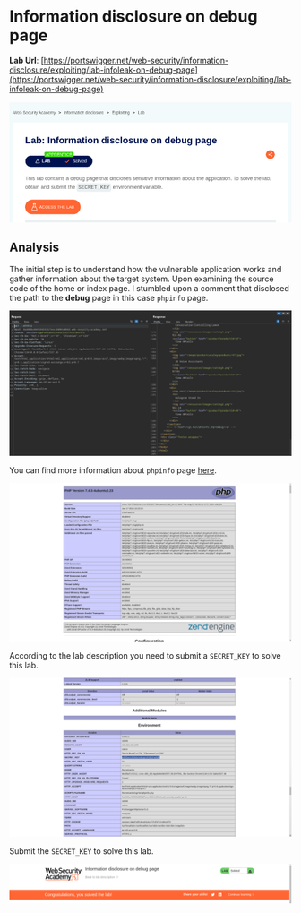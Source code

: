 # Information disclosure on debug page

**Lab Url**: [https://portswigger.net/web-security/information-disclosure/exploiting/lab-infoleak-on-debug-page](https://portswigger.net/web-security/information-disclosure/exploiting/lab-infoleak-on-debug-page)

![Lab Description](img/lab-description.png)

## Analysis

The initial step is to understand how the vulnerable application works and gather information about the target system. Upon examining the source code of the home or index page. I stumbled upon a comment that disclosed the path to the **debug** page in this case `phpinfo` page.

![Source Code](img/source-code.png)

You can find more information about `phpinfo` page [here](https://www.php.net/manual/en/function.phpinfo.php).

![Php InfoPage](img/php-info-page.png)

According to the lab description you need to submit a `SECRET_KEY` to solve this lab.

![Secret Key](img/secret-key.png)

Submit the `SECRET_KEY` to solve this lab.

![Lab Solved](img/lab-solved.png)
